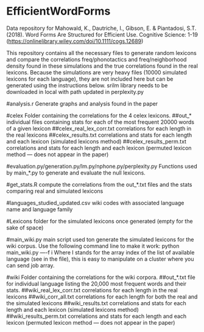# EfficientWordForms
Data repository for Mahowald, K., Dautriche, I., Gibson, E. &amp; Piantadosi, S.T. (2018). Word Forms Are Structured for Efficient Use. Cognitive Science: 1-19 (https://onlinelibrary.wiley.com/doi/10.1111/cogs.12689)

This repository contains all the necessary files to generate random lexicons and compare the correlations freq/phonotactics and freq/neighborhood density found in these simulations and the true correlations found in the real lexicons. Because the simulations are very heavy files (10000 simulated lexicons for each language), they are not included here but can be generated using the instructions below.
srilm library needs to be downloaded in local with path updated in perplexity.py


#analysis.r Generate graphs and analysis found in the paper

#celex
Folder containing the correlations for the 4 celex lexicons.
##out_* individual files containing stats for each of the most frequent 20000 words of a given lexicon
##celex_real_lex_corr.txt correlations for each length in the real lexicons
##celex_results.txt correlations and stats for each length and each lexicon (simulated lexicons method)
##celex_results_perm.txt correlations and stats for each length and each lexicon (permuted lexicon method — does not appear in the paper)

#evaluation.py/generation.py/lm.py/nphone.py/perplexity.py Functions used by main_*.py to generate and evaluate the null lexicons.

#get_stats.R compute the correlations from the out_*.txt files and the stats comparing real and simulated lexicons 

#languages_studied_updated.csv wiki codes with associated language name and language family

#Lexicons folder for the simulated lexicons once generated (empty for the sake of space)

#main_wiki.py main script used ton generate the simulated lexicons for the wiki corpus. Use the following command line to make it work:
python main_wiki.py —-f i
Where I stands for the array index of the list of available language (see in the file), this is easy to manipulate on a cluster where you can send job array.


#wiki
Folder containing the correlations for the wiki corpora.
##out_*.txt file for individual language listing the 20,000 most frequent words and their stats.
##wiki_real_lex_corr.txt correlations for each length in the real lexicons
##wiki_corr_all.txt correlations for each length for both the real and the simulated lexicons
##wiki_results.txt correlations and stats for each length and each lexicon (simulated lexicons method)
##wiki_results_perm.txt correlations and stats for each length and each lexicon (permuted lexicon method — does not appear in the paper)
